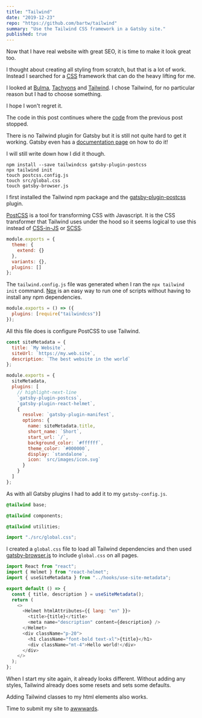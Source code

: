 ```yaml
---
title: "Tailwind"
date: "2019-12-23"
repo: "https://github.com/bartw/tailwind"
summary: "Use the Tailwind CSS framework in a Gatsby site."
published: true
---
```


Now that I have real website with great SEO, it is time to make it look great too.

I thought about creating all styling from scratch, but that is a lot of work. Instead I searched for a [CSS](https://developer.mozilla.org/en-US/docs/Web/CSS) framework that can do the heavy lifting for me.

I looked at [Bulma](https://bulma.io/), [Tachyons](https://tachyons.io/) and [Tailwind](https://tailwindcss.com/). I chose Tailwind, for no particular reason but I had to choose something.

I hope I won't regret it.

The code in this post continues where the [code](https://github.com/bartw/fill-the-head-the-rest-will-follow) from the previous post stopped.

There is no Tailwind plugin for Gatsby but it is still not quite hard to get it working. Gatsby even has a [documentation page](https://www.gatsbyjs.org/docs/tailwind-css/) on how to do it!

I will still write down how I did it though.

```shell
npm install --save tailwindcss gatsby-plugin-postcss
npx tailwind init
touch postcss.config.js
touch src/global.css
touch gatsby-browser.js
```

I first installed the Tailwind npm package and the [gatsby-plugin-postcss](https://www.gatsbyjs.org/packages/gatsby-plugin-postcss/) plugin.

[PostCSS](https://postcss.org/) is a tool for transforming CSS with Javascript. It is the CSS transformer that Tailwind uses under the hood so it seems logical to use this instead of [CSS-in-JS](https://cssinjs.org/) or [SCSS](https://sass-lang.com/).

```js:title=tailwind.config.js
module.exports = {
  theme: {
    extend: {}
  },
  variants: {},
  plugins: []
};
```

The `tailwind.config.js` file was generated when I ran the `npx tailwind init` command. [Npx](https://www.npmjs.com/package/npx) is an easy way to run one of scripts without having to install any npm dependencies.

```js:title=postcss.config.js
module.exports = () => ({
  plugins: [require("tailwindcss")]
});
```

All this file does is configure PostCSS to use Tailwind.

```js:title=gatsby-config.js
const siteMetadata = {
  title: `My Website`,
  siteUrl: `https://my.web.site`,
  description: `The best website in the world`
};

module.exports = {
  siteMetadata,
  plugins: [
    // highlight-next-line
    `gatsby-plugin-postcss`,
    `gatsby-plugin-react-helmet`,
    {
      resolve: `gatsby-plugin-manifest`,
      options: {
        name: siteMetadata.title,
        short_name: `Short`,
        start_url: `/`,
        background_color: `#ffffff`,
        theme_color: `#000000`,
        display: `standalone`,
        icon: `src/images/icon.svg`
      }
    }
  ]
};
```

As with all Gatsby plugins I had to add it to my `gatsby-config.js`.

```css:title=src/global.css
@tailwind base;

@tailwind components;

@tailwind utilities;
```

```js:title=gatsby-browser.js
import "./src/global.css";
```

I created a `global.css` file to load all Tailwind dependencies and then used [gatsby-browser.js](https://www.gatsbyjs.org/docs/api-files-gatsby-browser/) to include `global.css` on all pages.

```js:title=src/pages/index.js
import React from "react";
import { Helmet } from "react-helmet";
import { useSiteMetadata } from "../hooks/use-site-metadata";

export default () => {
  const { title, description } = useSiteMetadata();
  return (
    <>
      <Helmet htmlAttributes={{ lang: "en" }}>
        <title>{title}</title>
        <meta name="description" content={description} />
      </Helmet>
      <div className="p-20">
        <h1 className="font-bold text-xl">{title}</h1>
        <div className="mt-4">Hello world!</div>
      </div>
    </>
  );
};
```

When I start my site again, it already looks different. Without adding any styles, Tailwind already does some resets and sets some defaults.

Adding Tailwind classes to my html elements also works.

Time to submit my site to [awwwards](https://www.awwwards.com/).
